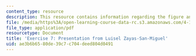 ```yaml
---
content_type: resource
description: This resource contains information regarding the figure and configure.
file: /media/https%3A/open-learning-course-data-rc.s3.amazonaws.com/4-105-geometric-disciplines-and-architecture-skills-reciprocal-methodologies-fall-2012/ae3b6b6580de39c7c704deed804d0491_MIT4_105F12_Pres_Ex7_LZ.pdf
file_type: application/pdf
resourcetype: Document
title: 'Exercise 7: Presentation from Luisel Zayas-San-Miguel'
uid: ae3b6b65-80de-39c7-c704-deed804d0491
---
```

